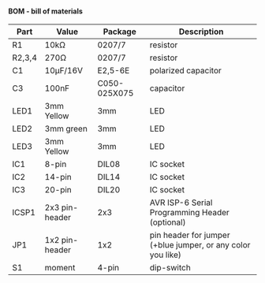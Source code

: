 #### BOM - bill of materials

Part | Value | Package | Description  
---- | ----- | ------- | -----------                            
R1     | 10kΩ           | 0207/7       | resistor                                            
R2,3,4 | 270Ω           | 0207/7       | resistor                                            
C1     | 10µF/16V       | E2,5-6E      | polarized capacitor                                 
C3     | 100nF          | C050-025X075 | capacitor                                           
LED1   | 3mm Yellow     | 3mm          | LED                              
LED2   | 3mm green      | 3mm          | LED                              
LED3   | 3mm Yellow     | 3mm          | LED                                                                                             
IC1    | 8-pin          | DIL08        | IC socket                                                            
IC2    | 14-pin         | DIL14        | IC socket                                                                     
IC3    | 20-pin         | DIL20        | IC socket                                                                     
ICSP1  | 2x3 pin-header | 2x3          | AVR ISP-6 Serial Programming Header (optional)                                 
JP1    | 1x2 pin-header | 1x2          | pin header for jumper (+blue jumper, or any color you like)                                                
S1     | moment         | 4-pin        | dip-switch                            
